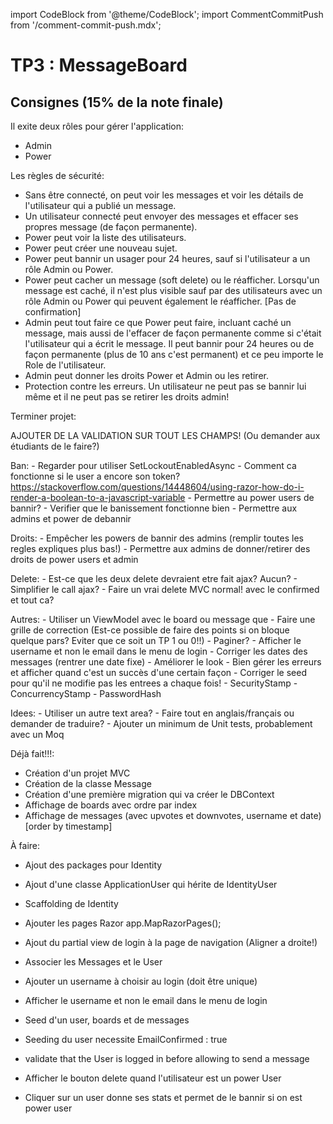 import CodeBlock from '@theme/CodeBlock';
import CommentCommitPush from '/comment-commit-push.mdx';

# TP3 : MessageBoard

## Consignes (15% de la note finale)

Il exite deux rôles pour gérer l'application:
- Admin
- Power

Les règles de sécurité:
- Sans être connecté, on peut voir les messages et voir les détails de l'utilisateur qui a publié un message.
- Un utilisateur connecté peut envoyer des messages et effacer ses propres message (de façon permanente).
- Power peut voir la liste des utilisateurs.
- Power peut créer une nouveau sujet.
- Power peut bannir un usager pour 24 heures, sauf si l'utilisateur a un rôle Admin ou Power.
- Power peut cacher un message (soft delete) ou le réafficher.
    Lorsqu'un message est caché, il n'est plus visible sauf par des utilisateurs avec un rôle Admin ou Power qui peuvent également le réafficher. [Pas de confirmation]
- Admin peut tout faire ce que Power peut faire, incluant caché un message, mais aussi de l'effacer de façon permanente comme si c'était l'utilisateur qui a écrit le message. Il peut bannir pour 24 heures ou de façon permanente (plus de 10 ans c'est permanent) et ce peu importe le Role de l'utilisateur.
- Admin peut donner les droits Power et Admin ou les retirer.
- Protection contre les erreurs. Un utilisateur ne peut pas se bannir lui même et il ne peut pas se retirer les droits admin!


Terminer projet:

AJOUTER DE LA VALIDATION SUR TOUT LES CHAMPS! (Ou demander aux étudiants de le faire?)

Ban:
    - Regarder pour utiliser SetLockoutEnabledAsync
    - Comment ca fonctionne si le user a encore son token?
        https://stackoverflow.com/questions/14448604/using-razor-how-do-i-render-a-boolean-to-a-javascript-variable
    - Permettre au power users de bannir?
    - Verifier que le banissement fonctionne bien
    - Permettre aux admins et power de debannir

Droits:
    - Empêcher les powers de bannir des admins (remplir toutes les regles expliques plus bas!)
    - Permettre aux admins de donner/retirer des droits de power users et admin

Delete:
    - Est-ce que les deux delete devraient etre fait ajax? Aucun?
        - Simplifier le call ajax?
        - Faire un vrai delete MVC normal! avec le confirmed et tout ca?

Autres:
    - Utiliser un ViewModel avec le board ou message que 
    - Faire une grille de correction (Est-ce possible de faire des points si on bloque quelque pars? Eviter que ce soit un TP 1 ou 0!!)
    - Paginer?
    - Afficher le username et non le email dans le menu de login
    - Corriger les dates des messages (rentrer une date fixe)
    - Améliorer le look
    - Bien gérer les erreurs et afficher quand c'est un succès d'une certain façon
    - Corriger le seed pour qu'il ne modifie pas les entrees a chaque fois!
        - SecurityStamp
        - ConcurrencyStamp
        - PasswordHash

Idees:
    - Utiliser un autre text area?
    - Faire tout en anglais/français ou demander de traduire?
    - Ajouter un minimum de Unit tests, probablement avec un Moq

Déjà fait!!!:
- Création d'un projet MVC
- Création de la classe Message
- Création d'une première migration qui va créer le DBContext
- Affichage de boards avec ordre par index
- Affichage de messages (avec upvotes et downvotes, username et date) [order by timestamp]

À faire:
- Ajout des packages pour Identity
- Ajout d'une classe ApplicationUser qui hérite de IdentityUser
- Scaffolding de Identity
- Ajouter les pages Razor
    app.MapRazorPages();
- Ajout du partial view de login à la page de navigation (Aligner a droite!)
- Associer les Messages et le User

- Ajouter un username à choisir au login (doit être unique)
- Afficher le username et non le email dans le menu de login

- Seed d'un user, boards et de messages
- Seeding du user necessite EmailConfirmed : true

- validate that the User is logged in before allowing to send a message

- Afficher le bouton delete quand l'utilisateur est un power User
- Cliquer sur un user donne ses stats et permet de le bannir si on est power user



